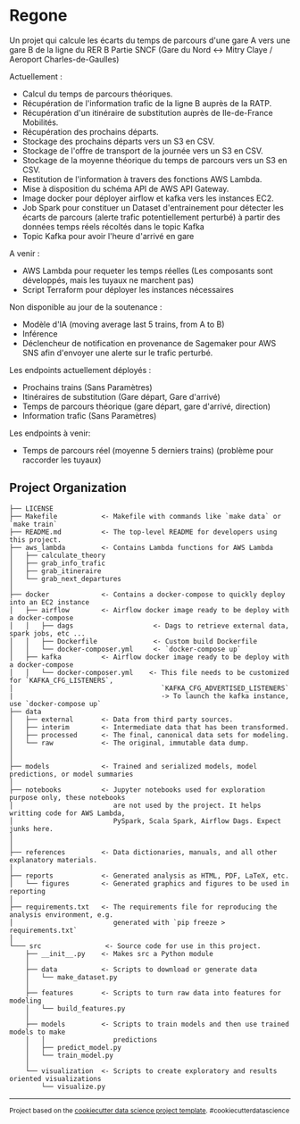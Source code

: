 Regone
==============================

Un projet qui calcule les écarts du temps de parcours d'une gare A vers une gare B de la ligne du RER B Partie SNCF (Gare du Nord &harr; Mitry Claye / Aeroport Charles-de-Gaulles)

Actuellement :
* Calcul du temps de parcours théoriques.
* Récupération de l'information trafic de la ligne B auprès de la RATP.
* Récupération d'un itinéraire de substitution auprès de Ile-de-France Mobilités.
* Récupération des prochains départs.
* Stockage des prochains départs vers un S3 en CSV.
* Stockage de l'offre de transport de la journée vers un S3 en CSV.
* Stockage de la moyenne théorique du temps de parcours vers un S3 en CSV.
* Restitution de l'information à travers des fonctions AWS Lambda.
* Mise à disposition du schéma API de AWS API Gateway.
* Image docker pour déployer airflow et kafka vers les instances EC2.
* Job Spark pour constituer un Dataset d'entrainement pour détecter les écarts de parcours (alerte trafic potentiellement perturbé) à partir des données temps réels récoltés dans le topic Kafka
* Topic Kafka pour avoir l'heure d'arrivé en gare

A venir :
* AWS Lambda pour requeter les temps réelles (Les composants sont développés, mais les tuyaux ne marchent pas)
* Script Terraform pour déployer les instances nécessaires


Non disponible au jour de la soutenance :
* Modèle d'IA (moving average last 5 trains, from A to B)
* Inférence
* Déclencheur de notification en provenance de Sagemaker pour AWS SNS afin d'envoyer une alerte sur le trafic perturbé.

Les endpoints actuellement déployés :
* Prochains trains (Sans Paramètres)
* Itinéraires de substitution (Gare départ, Gare d'arrivé)
* Temps de parcours théorique (gare départ, gare d'arrivé, direction) 
* Information trafic (Sans Paramètres)

Les endpoints à venir:
* Temps de parcours réel (moyenne 5 derniers trains) (problème pour raccorder les tuyaux)

Project Organization
------------

    ├── LICENSE
    ├── Makefile           <- Makefile with commands like `make data` or `make train`
    ├── README.md          <- The top-level README for developers using this project.
    ├── aws_lambda         <- Contains Lambda functions for AWS Lambda
    │   ├── calculate_theory
    │   ├── grab_info_trafic
    │   ├── grab_itineraire
    │   └── grab_next_departures
    │
    ├── docker             <- Contains a docker-compose to quickly deploy into an EC2 instance
    │   ├── airflow        <- Airflow docker image ready to be deploy with a docker-compose
    │   │   ├── dags                    <- Dags to retrieve external data, spark jobs, etc ...
    │   │   ├── Dockerfile              <- Custom build Dockerfile
    │   │   └── docker-composer.yml     <- `docker-compose up`
    │   ├── kafka          <- Airflow docker image ready to be deploy with a docker-compose 
    │   │   └── docker-composer.yml    <- This file needs to be customized for `KAFKA_CFG_LISTENERS`, 
    │                                     `KAFKA_CFG_ADVERTISED_LISTENERS`
    |                                     -> To launch the kafka instance, use `docker-compose up`
    ├── data
    │   ├── external       <- Data from third party sources.
    │   ├── interim        <- Intermediate data that has been transformed.
    │   ├── processed      <- The final, canonical data sets for modeling.
    │   └── raw            <- The original, immutable data dump.
    │
    │
    ├── models             <- Trained and serialized models, model predictions, or model summaries
    │
    ├── notebooks          <- Jupyter notebooks used for exploration purpose only, these notebooks
    │                         are not used by the project. It helps writting code for AWS Lambda,
    │                         PySpark, Scala Spark, Airflow Dags. Expect junks here.
    │                         
    │
    ├── references         <- Data dictionaries, manuals, and all other explanatory materials.
    │
    ├── reports            <- Generated analysis as HTML, PDF, LaTeX, etc.
    │   └── figures        <- Generated graphics and figures to be used in reporting
    │
    ├── requirements.txt   <- The requirements file for reproducing the analysis environment, e.g.
    │                         generated with `pip freeze > requirements.txt`
    │
    └─── src                <- Source code for use in this project.
        ├── __init__.py    <- Makes src a Python module
        │
        ├── data           <- Scripts to download or generate data
        │   └── make_dataset.py
        │
        ├── features       <- Scripts to turn raw data into features for modeling
        │   └── build_features.py
        │
        ├── models         <- Scripts to train models and then use trained models to make
        │   │                 predictions
        │   ├── predict_model.py
        │   └── train_model.py
        │
        └── visualization  <- Scripts to create exploratory and results oriented visualizations
            └── visualize.py
     


--------

<p><small>Project based on the <a target="_blank" href="https://drivendata.github.io/cookiecutter-data-science/">cookiecutter data science project template</a>. #cookiecutterdatascience</small></p>
